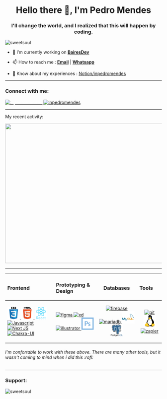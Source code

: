 <h1 align="center">Hello there 👋, I'm Pedro Mendes</h1>
<h3 align="center">I'll change the world, and I realized that this will happen by coding.</h3>

<p align="left"> <img src="https://komarev.com/ghpvc/?username=sweetsoul&label=Profile%20views&color=0e75b6&style=flat" alt="sweetsoul" /> </p>

- 🔭 I’m currently working on [**BairesDev**](https://bairesdev.com)

- 📫 How to reach me : [**Email**](mailto:pedroh.seven@gmail.com) | [**Whatsapp**](https://api.whatsapp.com/send?phone=5522992815580)

- 📄 Know about my experiences : [Notion/inpedromendes](https://www.notion.so/inpedromendes/Web-CV-Pedro-Mendes-EN-30329a593a974f0aa21bda185979edd6)
---

<h3 align="left">Connect with me:</h3>
<p align="left">
<a href="https://linkedin.com/in/inpedromendes" target="blank">
  <img align="center" src="https://sweetsoul.sirv.com/Images/Github/Feed%20_%20LinkedIn-0.svg" alt="inpedromendes" height="40" width="40" style="fill: #fff;color:#fff"/>
  </a>
<a href="https://instagram.com/inpedromendes" target="blank"><img align="center" src="https://upload.wikimedia.org/wikipedia/commons/thumb/e/e7/Instagram_logo_2016.svg/1200px-Instagram_logo_2016.svg.png" alt="inpedromendes" height="40" width="40" /></a>
</p>

---

My recent activity:

<a href="https://wakatime.com"><img src="https://wakatime.com/share/@sweetsoul/136d4225-81ce-474e-bd96-619574c96026.png" width="600" height="450" /></a>

---

| <h3 align="left">Frontend</h3>  	| <h3 align="left">Prototyping & Design</h3>  	| <h3 align="center">Databases</h3>  	| <h3 align="left">Tools</h3> 	|
|:-----------------------------------------------------------:|:--------------------------------------------------------------:|:-----------------------------------------------------------:|:--------------------------------------------------------------:|
|<p align="left"> <a href="https://www.w3schools.com/css/" target="_blank"> <img src="https://raw.githubusercontent.com/devicons/devicon/master/icons/css3/css3-original-wordmark.svg" alt="css3" width="40" height="40"/> </a> <a href="https://www.w3.org/html/" target="_blank"> <img src="https://raw.githubusercontent.com/devicons/devicon/master/icons/html5/html5-original-wordmark.svg" alt="html5" width="40" height="40"/> </a><a href="https://reactjs.org/" target="_blank"> <img src="https://raw.githubusercontent.com/devicons/devicon/master/icons/react/react-original-wordmark.svg" alt="react" width="40" height="40"/> </a> <a href="https://www.javascript.com/" target="_blank"> <img src="https://assets.zabbix.com/img/brands/javascript.svg" alt="Javascript" width="40" height="40"/> </a> <a href="https://www.nextjs.org" target="_blank"> <img src="https://joaohenriquebarbosa.com.br/images/thumbnails/nextjs.png" alt="Next JS" width="40" height="40"/> </a> <a href="https://www.chakra-ui.com" target="_blank"> <img src="https://avatars.githubusercontent.com/u/54212428?s=280&v=4" alt="Chakra-UI" width="40" height="40"/> </a> </p>|<p align="left"> <a href="https://www.figma.com/" target="_blank"> <img src="https://www.vectorlogo.zone/logos/figma/figma-icon.svg" alt="figma" width="40" height="40"/> </a> <a href="https://www.adobe.com/products/xd.html" target="_blank"> <img src="https://cdn.worldvectorlogo.com/logos/adobe-xd.svg" alt="xd" width="40" height="40"/> </a> <a href="https://www.adobe.com/in/products/illustrator.html" target="_blank"> <img src="https://www.vectorlogo.zone/logos/adobe_illustrator/adobe_illustrator-icon.svg" alt="illustrator" width="40" height="40"/> </a> <a href="https://www.photoshop.com/en" target="_blank"> <img src="https://raw.githubusercontent.com/devicons/devicon/master/icons/photoshop/photoshop-line.svg" alt="photoshop" width="40" height="40"/> </a> </p>|<p align="center"> <a href="https://firebase.google.com/" target="_blank"> <img src="https://www.vectorlogo.zone/logos/firebase/firebase-icon.svg" alt="firebase" width="40" height="40"/> </a> <a href="https://mariadb.org/" target="_blank"> <img src="https://www.vectorlogo.zone/logos/mariadb/mariadb-icon.svg" alt="mariadb" width="40" height="40"/> </a>  <a href="https://www.mysql.com/" target="_blank"> <img src="https://raw.githubusercontent.com/devicons/devicon/master/icons/mysql/mysql-original-wordmark.svg" alt="mysql" width="40" height="40"/> </a> <a href="https://www.postgresql.org" target="_blank"> <img src="https://raw.githubusercontent.com/devicons/devicon/master/icons/postgresql/postgresql-original-wordmark.svg" alt="postgresql" width="40" height="40"/> </a> </p>|<p align="center"> <a href="https://git-scm.com/" target="_blank"> <img src="https://www.vectorlogo.zone/logos/git-scm/git-scm-icon.svg" alt="git" width="40" height="40"/> </a>   <a href="https://www.linux.org/" target="_blank"> <img src="https://raw.githubusercontent.com/devicons/devicon/master/icons/linux/linux-original.svg" alt="linux" width="40" height="40"/> </a> <a href="https://zapier.com" target="_blank"> <img src="https://www.vectorlogo.zone/logos/zapier/zapier-icon.svg" alt="zapier" width="40" height="40"/> </a> </p>|
<h6> I'm confortable to work with these above. There are many other tools, but it wasn't coming to mind when i did this :rofl: </h6>

---

<h3 align="left">Support:</h3>
<p><a href="https://www.buymeacoffee.com/sweetsoul"> <img align="left" src="https://cdn.buymeacoffee.com/buttons/v2/default-yellow.png" height="50" width="210" alt="sweetsoul" /></a></p><br><br>
